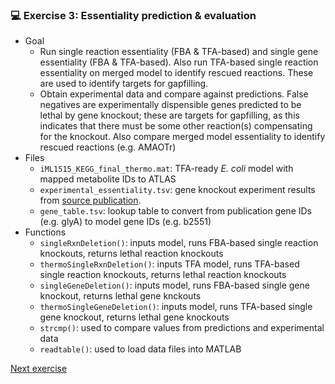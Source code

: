 ### 💻 Exercise 3: Essentiality prediction & evaluation
- Goal
  - Run single reaction essentiality (FBA & TFA-based) and single gene essentiality (FBA & TFA-based). Also run TFA-based single reaction essentiality on merged model to identify rescued reactions. These are used to identify targets for gapfilling.
  - Obtain experimental data and compare against predictions. False negatives are experimentally dispensible genes predicted to be lethal by gene knockout; these are targets for gapfilling, as this indicates that there must be some other reaction(s) compensating for the knockout. Also compare merged model essentiality to identify rescued reactions (e.g. AMAOTr)
- Files
  - `iML1515_KEGG_final_thermo.mat`: TFA-ready *E. coli* model with mapped metabolite IDs to ATLAS
  - `experimental_essentiality.tsv`: gene knockout experiment results from [source publication](https://journals.asm.org/doi/10.1128/mbio.02096-17).
  - `gene_table.tsv`: lookup table to convert from publication gene IDs (e.g. glyA) to model gene IDs (e.g. b2551)
- Functions
  - `singleRxnDeletion()`: inputs model, runs FBA-based single reaction knockouts, returns lethal reaction knockouts
  - `thermoSingleRxnDeletion()`: inputs TFA model, runs TFA-based single reaction knockouts, returns lethal reaction knockouts
  - `singleGeneDeletion()`: inputs model, runs FBA-based single gene knockout, returns lethal gene knckouts
  - `thermoSingleGeneDeletion()`: inputs model, runs TFA-based single gene knockout, returns lethal gene knockouts
  - `strcmp()`: used to compare values from predictions and experimental data
  - `readtable()`: used to load data files into MATLAB

[Next exercise](https://github.com/franciscozorrilla/NICEgame_exercise/tree/master/Exercise_4)
